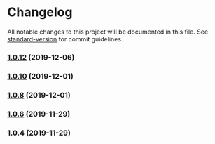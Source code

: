 # Changelog

All notable changes to this project will be documented in this file. See [standard-version](https://github.com/conventional-changelog/standard-version) for commit guidelines.

### [1.0.12](https://github.com/jucian0/redux-infinity-state/compare/v1.0.10...v1.0.12) (2019-12-06)



### [1.0.10](https://github.com/jucian0/redux-infinity-state/compare/v1.0.8...v1.0.10) (2019-12-01)



### [1.0.8](https://github.com/jucian0/redux-infinity-state/compare/v1.0.6...v1.0.8) (2019-12-01)



### [1.0.6](https://github.com/jucian0/redux-infinity-state/compare/v1.0.4...v1.0.6) (2019-11-29)



### 1.0.4 (2019-11-29)
